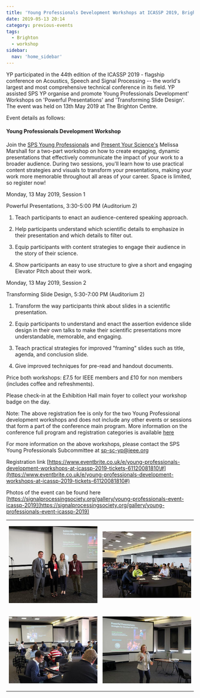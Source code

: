 ```yaml
---
title: 'Young Professionals Development Workshops at ICASSP 2019, Brighton – May 2019'
date: 2019-05-13 20:14
category: previous-events
tags:
  - Brighton
  - workshop
sidebar:
  nav: 'home_sidebar'
---
```


YP participated in the 44th edition of the ICASSP 2019 - flagship
conference on Acoustics, Speech and Signal Processing -- the world's
largest and most comprehensive technical conference in its field. YP
assisted SPS YP organise and promote Young Professionals Development'
Workshops on 'Powerful Presentations' and 'Transforming Slide Design'.
The event was held on 13th May 2019 at The Brighton Centre.

Event details as follows:

#### Young Professionals Development Workshop

Join the [SPS Young Professionals](https://signalprocessingsociety.org/professional-development/young-professionals-signal-processing)
and [Present Your Science's](https://www.presentyourscience.com/)
Melissa Marshall for a two-part workshop on how to create engaging,
dynamic presentations that effectively communicate the impact of your
work to a broader audience. During two sessions, you'll learn how to use
practical content strategies and visuals to transform your
presentations, making your work more memorable throughout all areas of
your career. Space is limited, so register now!

Monday, 13 May 2019, Session 1

Powerful Presentations, 3:30-5:00 PM (Auditorium 2)

1.  Teach participants to enact an audience-centered speaking approach.

2.  Help participants understand which scientific details to emphasize in their presentation and which details to filter out.

3.  Equip participants with content strategies to engage their audience in the story of their science.

4.  Show participants an easy to use structure to give a short and engaging Elevator Pitch about their work.

Monday, 13 May 2019, Session 2

Transforming Slide Design, 5:30-7:00 PM (Auditorium 2)

1.  Transform the way participants think about slides in a scientific presentation.

2.  Equip participants to understand and enact the assertion evidence slide design in their own talks to make their scientific presentations more understandable, memorable, and engaging.

3.  Teach practical strategies for improved \"framing\" slides such as title, agenda, and conclusion slide.

4.  Give improved techniques for pre-read and handout documents.

Price both workshops: £7.5 for IEEE members and £10 for non members
(includes coffee and refreshments).

Please check-in at the Exhibition Hall main foyer to collect your
workshop badge on the day.

Note: The above registration fee is only for the two Young Professional
development workshops and does not include any other events or sessions
that form a part of the conference main program. More information on the
conference full program and registration categories is available [here](https://2019.ieeeicassp.org/)

For more information on the above workshops, please contact the SPS
Young Professionals Subcommittee at
[sp-sc-yp\@ieee.org](mailto:sp-sc-yp@ieee.org)

Registration link
[https://www.eventbrite.co.uk/e/young-professionals-development-workshops-at-icassp-2019-tickets-61120081810\#](https://www.eventbrite.co.uk/e/young-professionals-development-workshops-at-icassp-2019-tickets-61120081810#)

Photos of the event can be found here
[https://signalprocessingsociety.org/gallery/young-professionals-event-icassp-2019](https://signalprocessingsociety.org/gallery/young-professionals-event-icassp-2019)

<table>
<tbody>
<tr class="odd">
<td><p><img src="\assets\images\2019_ICASSP\image1.jpg"/></p></td>
<td><p><img src="\assets\images\2019_ICASSP\image2.jpg"/></p></td>
</tr>
<tr class="even">
<td><p><img src="\assets\images\2019_ICASSP\image3.jpg"/></p></td>
<td><p><img src="\assets\images\2019_ICASSP\image4.jpg"/></p></td>
</tr>
</tbody>
</table>
